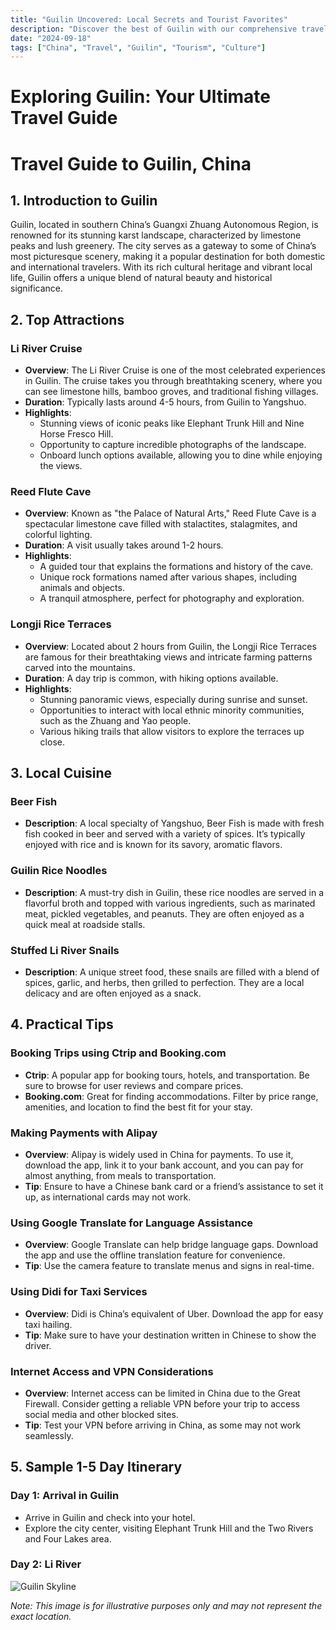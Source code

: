 ```yaml
---
title: "Guilin Uncovered: Local Secrets and Tourist Favorites"
description: "Discover the best of Guilin with our comprehensive travel guide. Explore top attractions, savor local cuisine, and get insider tips for an unforgettable Chinese adventure."
date: "2024-09-18"
tags: ["China", "Travel", "Guilin", "Tourism", "Culture"]
---
```


# Exploring Guilin: Your Ultimate Travel Guide

# Travel Guide to Guilin, China

## 1. Introduction to Guilin
Guilin, located in southern China’s Guangxi Zhuang Autonomous Region, is renowned for its stunning karst landscape, characterized by limestone peaks and lush greenery. The city serves as a gateway to some of China’s most picturesque scenery, making it a popular destination for both domestic and international travelers. With its rich cultural heritage and vibrant local life, Guilin offers a unique blend of natural beauty and historical significance.

## 2. Top Attractions

### Li River Cruise
- **Overview**: The Li River Cruise is one of the most celebrated experiences in Guilin. The cruise takes you through breathtaking scenery, where you can see limestone hills, bamboo groves, and traditional fishing villages.
- **Duration**: Typically lasts around 4-5 hours, from Guilin to Yangshuo.
- **Highlights**:
  - Stunning views of iconic peaks like Elephant Trunk Hill and Nine Horse Fresco Hill.
  - Opportunity to capture incredible photographs of the landscape.
  - Onboard lunch options available, allowing you to dine while enjoying the views.

### Reed Flute Cave
- **Overview**: Known as "the Palace of Natural Arts," Reed Flute Cave is a spectacular limestone cave filled with stalactites, stalagmites, and colorful lighting.
- **Duration**: A visit usually takes around 1-2 hours.
- **Highlights**:
  - A guided tour that explains the formations and history of the cave.
  - Unique rock formations named after various shapes, including animals and objects.
  - A tranquil atmosphere, perfect for photography and exploration.

### Longji Rice Terraces
- **Overview**: Located about 2 hours from Guilin, the Longji Rice Terraces are famous for their breathtaking views and intricate farming patterns carved into the mountains.
- **Duration**: A day trip is common, with hiking options available.
- **Highlights**:
  - Stunning panoramic views, especially during sunrise and sunset.
  - Opportunities to interact with local ethnic minority communities, such as the Zhuang and Yao people.
  - Various hiking trails that allow visitors to explore the terraces up close.

## 3. Local Cuisine

### Beer Fish
- **Description**: A local specialty of Yangshuo, Beer Fish is made with fresh fish cooked in beer and served with a variety of spices. It’s typically enjoyed with rice and is known for its savory, aromatic flavors.

### Guilin Rice Noodles
- **Description**: A must-try dish in Guilin, these rice noodles are served in a flavorful broth and topped with various ingredients, such as marinated meat, pickled vegetables, and peanuts. They are often enjoyed as a quick meal at roadside stalls.

### Stuffed Li River Snails
- **Description**: A unique street food, these snails are filled with a blend of spices, garlic, and herbs, then grilled to perfection. They are a local delicacy and are often enjoyed as a snack.

## 4. Practical Tips

### Booking Trips using Ctrip and Booking.com
- **Ctrip**: A popular app for booking tours, hotels, and transportation. Be sure to browse for user reviews and compare prices.
- **Booking.com**: Great for finding accommodations. Filter by price range, amenities, and location to find the best fit for your stay.

### Making Payments with Alipay
- **Overview**: Alipay is widely used in China for payments. To use it, download the app, link it to your bank account, and you can pay for almost anything, from meals to transportation.
- **Tip**: Ensure to have a Chinese bank card or a friend’s assistance to set it up, as international cards may not work.

### Using Google Translate for Language Assistance
- **Overview**: Google Translate can help bridge language gaps. Download the app and use the offline translation feature for convenience.
- **Tip**: Use the camera feature to translate menus and signs in real-time.

### Using Didi for Taxi Services
- **Overview**: Didi is China’s equivalent of Uber. Download the app for easy taxi hailing.
- **Tip**: Make sure to have your destination written in Chinese to show the driver.

### Internet Access and VPN Considerations
- **Overview**: Internet access can be limited in China due to the Great Firewall. Consider getting a reliable VPN before your trip to access social media and other blocked sites.
- **Tip**: Test your VPN before arriving in China, as some may not work seamlessly.

## 5. Sample 1-5 Day Itinerary

### Day 1: Arrival in Guilin
- Arrive in Guilin and check into your hotel.
- Explore the city center, visiting Elephant Trunk Hill and the Two Rivers and Four Lakes area.

### Day 2: Li River

<img src="https://source.unsplash.com/1600x900/?Guilin,cityscape" alt="Guilin Skyline" loading="lazy">

*Note: This image is for illustrative purposes only and may not represent the exact location.*

